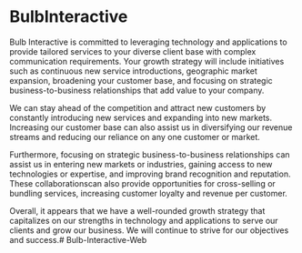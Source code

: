 # BulbInteractive
Bulb Interactive is committed to leveraging technology and applications to provide tailored services to your diverse client base with complex communication requirements. Your growth strategy will include initiatives such as continuous new service introductions, geographic market expansion, broadening your customer base, and focusing on strategic business-to-business relationships that add value to your company.

We can stay ahead of the competition and attract new customers by constantly introducing new services and expanding into new markets. Increasing our customer base can also assist us in diversifying our revenue streams and reducing our reliance on any one customer or market.


Furthermore, focusing on strategic business-to-business relationships can assist us in entering new markets or industries, gaining access to new technologies or expertise, and improving brand recognition and reputation. These collaborationscan also provide opportunities for cross-selling or bundling services, increasing customer loyalty and revenue per customer.

Overall, it appears that we have a well-rounded growth strategy that capitalizes on our strengths in technology and applications to serve our clients and grow our business. We will continue to strive for our objectives and success.# Bulb-Interactive-Web
